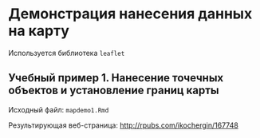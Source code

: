 # Демонстрация нанесения данных на карту

Используется библиотека `leaflet`

## Учебный пример 1. Нанесение точечных объектов и установление границ карты 

Исходный файл:  `mapdemo1.Rmd`

Результирующая веб-страница:
<http://rpubs.com/ikochergin/167748>

